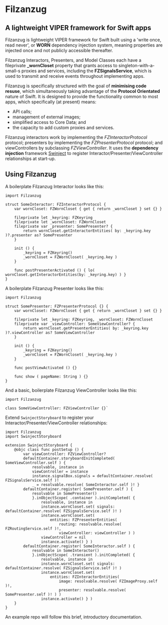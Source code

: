 Filzanzug
=========

A lightweight VIPER framework for Swift apps
--------------------------------------------

Filzanzug is lightweight VIPER framework for Swift built using a 'write once, read never', or **WORN** dependency injection system, meaning properties are injected once and not publicly accessible thereafter.

Filzanzug Interactors, Presenters, and Model Classes each have a fileprivate **_wornCloset** property that grants access to singleton-with-a-small-s proxies and services, including the **FZSignalsService**, which is used to transmit and receive events throughout implementing apps.

Filzanzug is specifically structured with the goal of **minimising code resuse**, which simultaneously taking advantage of the **Protocol Orientated** nature of Swift. It is designed to provide the functionality common to most apps, which specifically (at present) means:

-   API calls;
-   management of external images;
-   simplified access to Core Data; and
-   the capacity to add custom proxies and services.

Filzanzug interactors work by implementing the *FZInteractorProtocol* protocol; presenters by implementing the *FZPresenterProtocol* protocol; and viewControllers by subclassing *FZViewController*. It uses the **dependency injection** framework [Swinject](https://github.com/Swinject/Swinject) to register Interactor/Presenter/ViewController relationships at start-up.

Using Filzanzug
---------------

A boilerplate Filzanzug Interactor looks like this:

	import Filzanzug

	struct SomeInteractor: FZInteractorProtocol {
		var wornCloset: FZWornCloset { get { return _wornCloset } set {} }
		
		fileprivate let _keyring: FZKeyring
		fileprivate let _wornCloset: FZWornCloset
		fileprivate var _presenter: SomePresenter? {
			return wornCloset.getInteractorEntities( by: _keyring.key )?.presenter as? SomePresenter
		}
		
		init () {
			_keyring = FZKeyring()
			_wornCloset = FZWornCloset( _keyring.key )
		}
		
		func postPresenterActivated () { lo( wornCloset.getInteractorEntities(by: _keyring.key) ) }
	}

A boilerplate Filzanzug Presenter looks like this:

	import Filzanzug

	struct SomePresenter: FZPresenterProtocol {} {
		var wornCloset: FZWornCloset { get { return _wornCloset } set {} }
		
		fileprivate let _keyring: FZKeyring, _wornCloset: FZWornCloset
		fileprivate var _viewController: SomeViewController? {
			return wornCloset.getPresenterEntities( by: _keyring.key )?.viewController as? SomeViewController
		}
		
		init () {
			_keyring = FZKeyring()
			_wornCloset = FZWornCloset( _keyring.key )
		}
		
		func postViewActivated () {}
		
		func show ( pageName: String ) {}
	}

And a basic, boilerplate Filzanzug ViewController looks like this:

	import Filzanzug
	
	class SomeViewController: FZViewController {}`

Extend `SwinjectStoryboard` to register your Interactor/Presenter/ViewController relationships:

	import Filzanzug
	import SwinjectStoryboard

	extension SwinjectStoryboard {
		@objc class func postSetup () {
			var viewController: FZViewController?
			defaultContainer.storyboardInitCompleted( SomeViewController.self ) {
				resolvable, instance in
				viewController = instance
				instance.signalBox.signals = defaultContainer.resolve( FZSignalsService.self )!
				_ = resolvable.resolve( SomeInteractor.self )! }
			defaultContainer.register( SomePresenter.self ) {
				resolvable in SomePresenter()
				}.inObjectScope( .container ).initCompleted( {
					resolvable, instance in
					instance.wornCloset.set( signals: defaultContainer.resolve( FZSignalsService.self )! )
					instance.wornCloset.set(
						entities: FZPresenterEntities(
							routing: resolvable.resolve( FZRoutingService.self )!,
							viewController: viewController ) )
					viewController = nil
					instance.activate() } )
			defaultContainer.register( SomeInteractor.self ) {
				resolvable in SomeInteractor()
				}.inObjectScope( .transient ).initCompleted( {
					resolvable, instance in
					instance.wornCloset.set( signals: defaultContainer.resolve( FZSignalsService.self )! )
					instance.wornCloset.set(
						entities: FZInteractorEntities(
							image: resolvable.resolve( FZImageProxy.self )!,
							presenter: resolvable.resolve( SomePresenter.self )! ) )
					instance.activate() } )
		}
	}

An example repo will follow this brief, introductory documentation.
